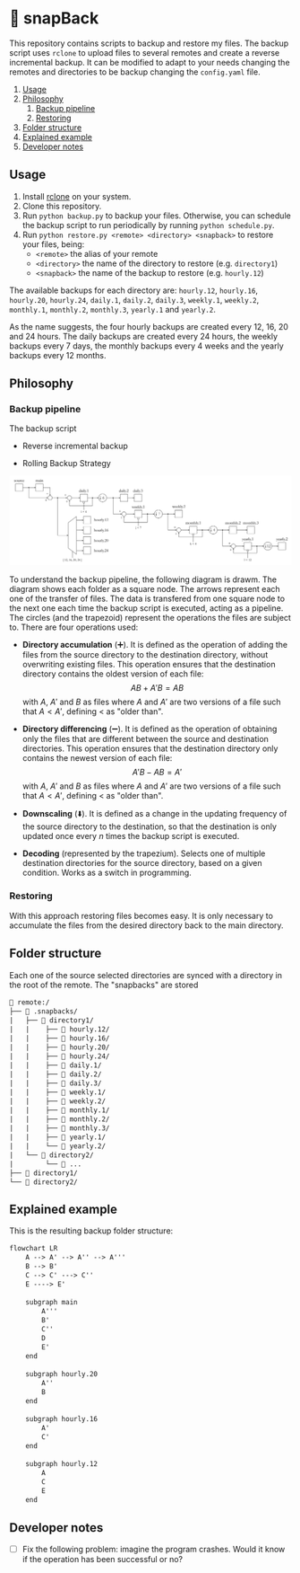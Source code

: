 # 🧢 snapBack

This repository contains scripts to backup and restore my files. The backup script uses `rclone` to upload files to several remotes and create a reverse incremental backup. It can be modified to adapt to your needs changing the remotes and directories to be backup changing the `config.yaml` file.

1. [Usage](#usage)
2. [Philosophy](#philosophy)
   1. [Backup pipeline](#backup-pipeline)
   2. [Restoring](#restoring)
3. [Folder structure](#folder-structure)
4. [Explained example](#explained-example)
5. [Developer notes](#developer-notes)

## Usage

1. Install [rclone](https://rclone.org/) on your system.
2. Clone this repository.
3. Run `python backup.py` to backup your files. Otherwise, you can schedule the backup script to run periodically by running `python schedule.py`.
4. Run `python restore.py <remote> <directory> <snapback>` to restore your files, being:
   - `<remote>` the alias of your remote
   - `<directory>` the name of the directory to restore (e.g. `directory1`)
   - `<snapback>` the name of the backup to restore (e.g. `hourly.12`)

The available backups for each directory are: `hourly.12`, `hourly.16`, `hourly.20`, `hourly.24`, `daily.1`, `daily.2`, `daily.3`, `weekly.1`, `weekly.2`, `monthly.1`, `monthly.2`, `monthly.3`, `yearly.1` and `yearly.2`.

As the name suggests, the four hourly backups are created every 12, 16, 20 and 24 hours. The daily backups are created every 24 hours, the weekly backups every 7 days, the monthly backups every 4 weeks and the yearly backups every 12 months.

## Philosophy

### Backup pipeline

The backup script

- Reverse incremental backup

- Rolling Backup Strategy

![pipeline](assets/pipeline.svg)

To understand the backup pipeline, the following diagram is drawm. The diagram shows each folder as a square node. The arrows represent each one of the transfer of files. The data is transfered from one square node to the next one each time the backup script is executed, acting as a pipeline. The circles (and the trapezoid) represent the operations the files are subject to. There are four operations used:

- **Directory accumulation** (➕). It is defined as the operation of adding the files from the source directory to the destination directory, without overwriting existing files. This operation ensures that the destination directory contains the oldest version of each file:
    $$ AB + A'B = AB $$
    with $A$, $A'$ and $B$ as files where $A$ and $A'$ are two versions of a file such that $A < A'$, defining $<$ as "older than".

- **Directory differencing** (➖). It is defined as the operation of obtaining only the files that are different between the source and destination directories. This operation ensures that the destination directory only contains the newest version of each file:
    $$ A'B - AB = A' $$
    with $A$, $A'$ and $B$ as files where $A$ and $A'$ are two versions of a file such that $A < A'$, defining $<$ as "older than".

- **Downscaling** (⬇️). It is defined as a change in the updating frequency of the source directory to the destination, so that the destination is only updated once every $n$ times the backup script is executed.

- **Decoding** (represented by the trapezium). Selects one of multiple destination directories for the source directory, based on a given condition. Works as a switch in programming.

### Restoring

With this approach restoring files becomes easy. It is only necessary to accumulate the files from the desired directory back to the main directory.

## Folder structure

Each one of the source selected directories are synced with a directory in the root of the remote. The "snapbacks" are stored

```
📁 remote:/
├── 📁 .snapbacks/
|   ├── 📁 directory1/
|   |    ├── 📁 hourly.12/
|   |    ├── 📁 hourly.16/
|   |    ├── 📁 hourly.20/
|   |    ├── 📁 hourly.24/
|   |    ├── 📁 daily.1/
|   |    ├── 📁 daily.2/
|   |    ├── 📁 daily.3/
|   |    ├── 📁 weekly.1/
|   |    ├── 📁 weekly.2/
|   |    ├── 📁 monthly.1/
|   |    ├── 📁 monthly.2/
|   |    ├── 📁 monthly.3/
|   |    ├── 📁 yearly.1/
|   |    └── 📁 yearly.2/
|   └── 📁 directory2/   
|        └── 📁 ...       
├── 📁 directory1/
└── 📁 directory2/
```

## Explained example

This is the resulting backup folder structure:

```mermaid
flowchart LR
    A --> A' --> A'' --> A'''
    B --> B' 
    C --> C' ---> C''
    E ----> E'

    subgraph main
        A'''
        B'
        C''
        D
        E'
    end

    subgraph hourly.20
        A''
        B
    end

    subgraph hourly.16
        A'
        C'
    end

    subgraph hourly.12
        A
        C
        E
    end
```

## Developer notes

- [ ] Fix the following problem: imagine the program crashes. Would it know if the operation has been successful or no?